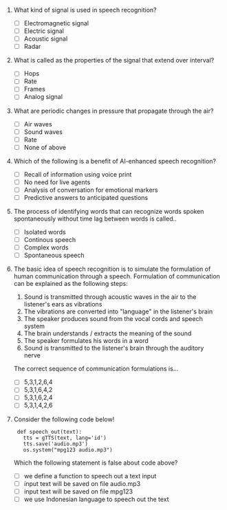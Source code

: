 1. What kind of signal is used in speech recognition?
   - [ ] Electromagnetic signal
   - [ ] Electric signal
   - [ ] Acoustic signal
   - [ ] Radar

2. What is called as the properties of the signal that extend over interval?
   - [ ]  Hops
   - [ ]  Rate
   - [ ]  Frames
   - [ ]  Analog signal

3. What are periodic changes in pressure that propagate through the air?
   - [ ] Air waves
   - [ ] Sound waves
   - [ ] Rate
   - [ ] None of above

4. Which of the following is a benefit of AI-enhanced speech recognition?
   - [ ] Recall of information using voice print
   - [ ] No need for live agents
   - [ ] Analysis of conversation for emotional markers
   - [ ] Predictive answers to anticipated questions

5. The process of identifying  words that can recognize words spoken spontaneously without time lag between words is called..
   - [ ] Isolated words
   - [ ] Continous speech
   - [ ] Complex words
   - [ ] Spontaneous speech

6. The basic idea of speech recognition is to simulate the formulation of human communication through a speech. Formulation of communication can be explained as the following steps:
   1. Sound is transmitted through acoustic waves in the air to the listener's ears as vibrations
   2. The vibrations are converted into "language" in the listener's brain
   3. The speaker produces sound from the vocal cords and speech system
   4. The brain understands / extracts the meaning of the sound
   5. The speaker formulates his words in a word
   6. Sound is transmitted to the listener's brain through the auditory nerve

   The correct sequence of communication formulations is...
   - [ ] 5,3,1,2,6,4
   - [ ] 5,3,1,6,4,2
   - [ ] 5,3,1,6,2,4
   - [ ] 5,3,1,4,2,6

7. Consider the following code below!
   ```
    def speech_out(text):
      tts = gTTS(text, lang='id')
      tts.save('audio.mp3')
      os.system("mpg123 audio.mp3")
   ```
   Which the following statement is false about code above?

   - [ ] we define a function to speech out a text input
   - [ ] input text will be saved on file audio.mp3
   - [ ] input text will be saved on file mpg123
   - [ ] we use Indonesian language to speech out the text
